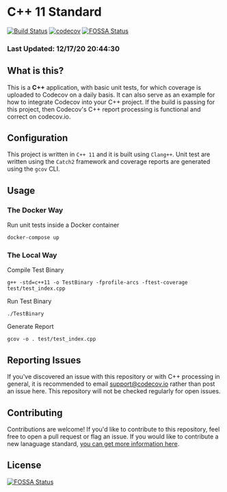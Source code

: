 # C++ 11 Standard

[![Build Status](https://travis-ci.org/codecov/cpp-11-Standard.svg?branch=master)](https://travis-ci.org/codecov/cpp-11-Standard) [![codecov](https://codecov.io/gh/codecov/cpp-11-Standard/branch/master/graph/badge.svg)](https://codecov.io/gh/codecov/cpp-11-Standard)
[![FOSSA Status](https://app.fossa.com/api/projects/git%2Bgithub.com%2Fcodecov%2Fcpp-11-standard.svg?type=shield)](https://app.fossa.com/projects/git%2Bgithub.com%2Fcodecov%2Fcpp-11-standard?ref=badge_shield)

### Last Updated: 12/17/20 20:44:30

## What is this?

This is a **C++** application, with basic unit tests, for which coverage is uploaded to Codecov on a daily basis. It can also serve as an example for how to integrate Codecov into your C++ project. If the build is passing for this project, then Codecov's C++ report processing is functional and correct on codecov.io.

## Configuration

This project is written in `C++ 11` and it is built using `Clang++`. Unit test are written using the `Catch2` framework and coverage reports are generated using the `gcov` CLI.

## Usage

### The Docker Way

Run unit tests inside a Docker container
```bash
docker-compose up
```

### The Local Way

Compile Test Binary
```
g++ -std=c++11 -o TestBinary -fprofile-arcs -ftest-coverage test/test_index.cpp
```

Run Test Binary
```
./TestBinary
```

Generate Report
```
gcov -o . test/test_index.cpp
```

## Reporting Issues

If you've discovered an issue with this repository or with C++ processing in general, it is recommended to email support@codecov.io rather than post an issue here. This repository will not be checked regularly for open issues.

## Contributing

Contributions are welcome! If you'd like to contribute to this repository, feel free to open a pull request or flag an issue. If you would like to contribute a new lanaguage standard, [you can get more information here](https://github.com/codecov/standards-scripts/blob/master/README.md#contributing). 


## License
[![FOSSA Status](https://app.fossa.com/api/projects/git%2Bgithub.com%2Fcodecov%2Fcpp-11-standard.svg?type=large)](https://app.fossa.com/projects/git%2Bgithub.com%2Fcodecov%2Fcpp-11-standard?ref=badge_large)